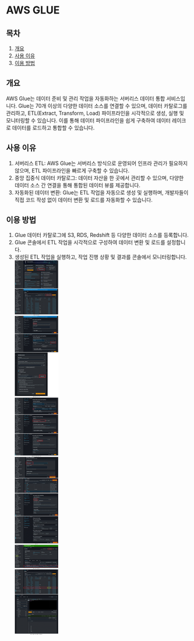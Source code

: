 # AWS GLUE

## 목차

1. [개요](#개요) 
2. [사용 이유](#사용-이유) 
3. [이용 방법](#이용-방법)

## 개요

AWS Glue는 데이터 준비 및 관리 작업을 자동화하는 서버리스 데이터 통합 서비스입니다. Glue는 70개 이상의 다양한 데이터 소스를 연결할 수 있으며, 데이터 카탈로그를 관리하고, ETL(Extract, Transform, Load) 파이프라인을 시각적으로 생성, 실행 및 모니터링할 수 있습니다. 이를 통해 데이터 파이프라인을 쉽게 구축하여 데이터 레이크로 데이터를 로드하고 통합할 수 있습니다.

## 사용 이유

1. 서버리스 ETL: AWS Glue는 서버리스 방식으로 운영되어 인프라 관리가 필요하지 않으며, ETL 파이프라인을 빠르게 구축할 수 있습니다.
2. 중앙 집중식 데이터 카탈로그: 데이터 자산을 한 곳에서 관리할 수 있으며, 다양한 데이터 소스 간 연결을 통해 통합된 데이터 뷰를 제공합니다.
3. 자동화된 데이터 변환: Glue는 ETL 작업을 자동으로 생성 및 실행하며, 개발자들이 직접 코드 작성 없이 데이터 변환 및 로드를 자동화할 수 있습니다.

## 이용 방법

1. Glue 데이터 카탈로그에 S3, RDS, Redshift 등 다양한 데이터 소스를 등록합니다.
2. Glue 콘솔에서 ETL 작업을 시각적으로 구성하여 데이터 변환 및 로드를 설정합니다.
3. 생성된 ETL 작업을 실행하고, 작업 진행 상황 및 결과를 콘솔에서 모니터링합니다.
![Alt text](glue.jpg)